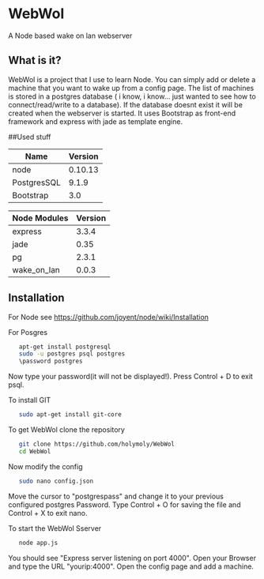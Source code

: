 # WebWol


A Node based wake on lan webserver

## What is it?

WebWol is a project that I use to learn Node. 
You can simply add or delete a machine that you want to wake up from a config page. The list of machines is stored in a postgres database ( i know, i know... just wanted to see how to connect/read/write to a database). If the database doesnt exist it will be created when the webserver is started.
It uses Bootstrap as front-end framework and express with jade as template engine.

##Used stuff

|Name         |Version  |
|-------------|---------|
| node        | 0.10.13 |
| PostgresSQL | 9.1.9   |
| Bootstrap   | 3.0     |

|Node Modules |Version  |
|-------------|---------|
| express     | 3.3.4   |
| jade        | 0.35    |
| pg          | 2.3.1   |
| wake_on_lan | 0.0.3   |

## Installation

For Node see https://github.com/joyent/node/wiki/Installation

For Posgres 
```bash
   apt-get install postgresql
   sudo -u postgres psql postgres
   \password postgres
```

Now type your password(it will not be displayed!).
Press Control + D to exit psql. 

To install GIT
```bash
   sudo apt-get install git-core
```

To get WebWol clone the repository
```bash
   git clone https://github.com/holymoly/WebWol
   cd WebWol
```

Now modify the config
```bash
   sudo nano config.json
```
Move the cursor to "postgrespass" and change it to your previous configured postgres Password.
Type Control + O for saving the file and Control + X to exit nano.

To start the WebWol Sserver
```bash
   node app.js
```
You should see "Express server listening on port 4000". Open your Browser and type the URL "yourip:4000".
Open the config page and add a machine.

